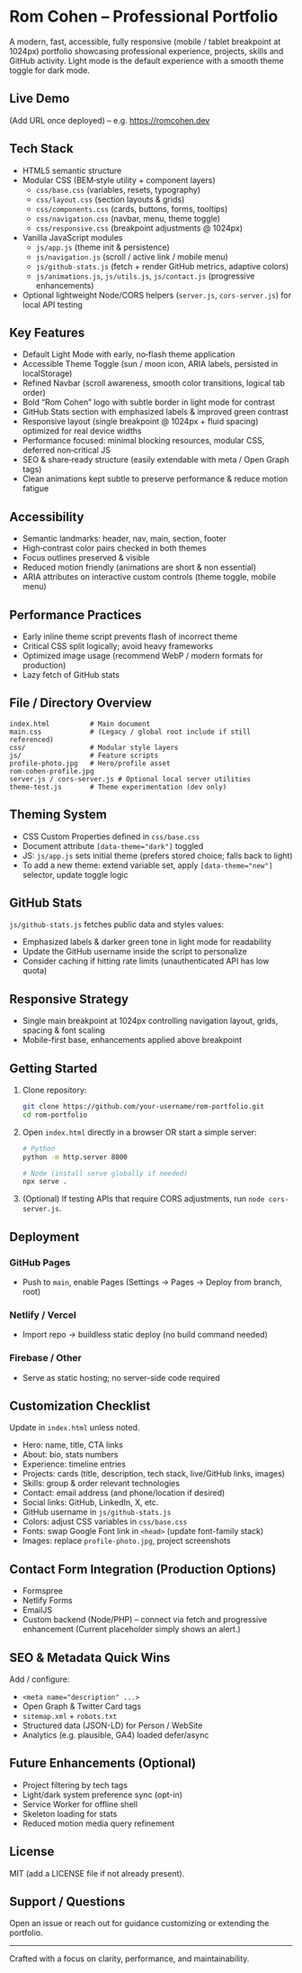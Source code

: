 # Rom Cohen – Professional Portfolio

A modern, fast, accessible, fully responsive (mobile / tablet breakpoint at 1024px) portfolio showcasing professional experience, projects, skills and GitHub activity. Light mode is the default experience with a smooth theme toggle for dark mode.

## Live Demo
(Add URL once deployed) – e.g. https://romcohen.dev

## Tech Stack
- HTML5 semantic structure
- Modular CSS (BEM‑style utility + component layers)
  - `css/base.css` (variables, resets, typography)
  - `css/layout.css` (section layouts & grids)
  - `css/components.css` (cards, buttons, forms, tooltips)
  - `css/navigation.css` (navbar, menu, theme toggle)
  - `css/responsive.css` (breakpoint adjustments @ 1024px)
- Vanilla JavaScript modules
  - `js/app.js` (theme init & persistence)
  - `js/navigation.js` (scroll / active link / mobile menu)
  - `js/github-stats.js` (fetch + render GitHub metrics, adaptive colors)
  - `js/animations.js`, `js/utils.js`, `js/contact.js` (progressive enhancements)
- Optional lightweight Node/CORS helpers (`server.js`, `cors-server.js`) for local API testing

## Key Features
- Default Light Mode with early, no‑flash theme application
- Accessible Theme Toggle (sun / moon icon, ARIA labels, persisted in localStorage)
- Refined Navbar (scroll awareness, smooth color transitions, logical tab order)
- Bold “Rom Cohen” logo with subtle border in light mode for contrast
- GitHub Stats section with emphasized labels & improved green contrast
- Responsive layout (single breakpoint @ 1024px + fluid spacing) optimized for real device widths
- Performance focused: minimal blocking resources, modular CSS, deferred non‑critical JS
- SEO & share‑ready structure (easily extendable with meta / Open Graph tags)
- Clean animations kept subtle to preserve performance & reduce motion fatigue

## Accessibility
- Semantic landmarks: header, nav, main, section, footer
- High‑contrast color pairs checked in both themes
- Focus outlines preserved & visible
- Reduced motion friendly (animations are short & non essential)
- ARIA attributes on interactive custom controls (theme toggle, mobile menu)

## Performance Practices
- Early inline theme script prevents flash of incorrect theme
- Critical CSS split logically; avoid heavy frameworks
- Optimized image usage (recommend WebP / modern formats for production)
- Lazy fetch of GitHub stats

## File / Directory Overview
```
index.html          # Main document
main.css            # (Legacy / global root include if still referenced)
css/                # Modular style layers
js/                 # Feature scripts
profile-photo.jpg   # Hero/profile asset
rom-cohen-profile.jpg
server.js / cors-server.js # Optional local server utilities
theme-test.js       # Theme experimentation (dev only)
```

## Theming System
- CSS Custom Properties defined in `css/base.css`
- Document attribute `[data-theme="dark"]` toggled
- JS: `js/app.js` sets initial theme (prefers stored choice; falls back to light)
- To add a new theme: extend variable set, apply `[data-theme="new"]` selector, update toggle logic

## GitHub Stats
`js/github-stats.js` fetches public data and styles values:
- Emphasized labels & darker green tone in light mode for readability
- Update the GitHub username inside the script to personalize
- Consider caching if hitting rate limits (unauthenticated API has low quota)

## Responsive Strategy
- Single main breakpoint at 1024px controlling navigation layout, grids, spacing & font scaling
- Mobile-first base, enhancements applied above breakpoint

## Getting Started
1. Clone repository:
   ```bash
   git clone https://github.com/your-username/rom-portfolio.git
   cd rom-portfolio
   ```
2. Open `index.html` directly in a browser OR start a simple server:
   ```bash
   # Python
   python -m http.server 8000

   # Node (install serve globally if needed)
   npx serve .
   ```
3. (Optional) If testing APIs that require CORS adjustments, run `node cors-server.js`.

## Deployment
### GitHub Pages
- Push to `main`, enable Pages (Settings → Pages → Deploy from branch, root)
### Netlify / Vercel
- Import repo → buildless static deploy (no build command needed)
### Firebase / Other
- Serve as static hosting; no server-side code required

## Customization Checklist
Update in `index.html` unless noted.
- Hero: name, title, CTA links
- About: bio, stats numbers
- Experience: timeline entries
- Projects: cards (title, description, tech stack, live/GitHub links, images)
- Skills: group & order relevant technologies
- Contact: email address (and phone/location if desired)
- Social links: GitHub, LinkedIn, X, etc.
- GitHub username in `js/github-stats.js`
- Colors: adjust CSS variables in `css/base.css`
- Fonts: swap Google Font link in `<head>` (update font-family stack)
- Images: replace `profile-photo.jpg`, project screenshots

## Contact Form Integration (Production Options)
- Formspree
- Netlify Forms
- EmailJS
- Custom backend (Node/PHP) – connect via fetch and progressive enhancement
(Current placeholder simply shows an alert.)

## SEO & Metadata Quick Wins
Add / configure:
- `<meta name="description" ...>`
- Open Graph & Twitter Card tags
- `sitemap.xml` + `robots.txt`
- Structured data (JSON-LD) for Person / WebSite
- Analytics (e.g. plausible, GA4) loaded defer/async

## Future Enhancements (Optional)
- Project filtering by tech tags
- Light/dark system preference sync (opt-in)
- Service Worker for offline shell
- Skeleton loading for stats
- Reduced motion media query refinement

## License
MIT (add a LICENSE file if not already present).

## Support / Questions
Open an issue or reach out for guidance customizing or extending the portfolio.

---
Crafted with a focus on clarity, performance, and maintainability.
